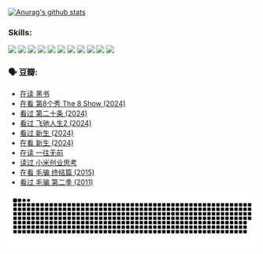
[![Anurag's github stats](https://github-readme-stats.vercel.app/api?username=w940853815)](https://github.com/anuraghazra/github-readme-stats)

### Skills:

<code><img height="32" src="https://cdn.jsdelivr.net/npm/simple-icons@v5/icons/python.svg"></code>
<code><img height="32" src="https://cdn.jsdelivr.net/npm/simple-icons@v5/icons/javascript.svg"></code>
<code><img height="32" src="https://cdn.jsdelivr.net/npm/simple-icons@v5/icons/django.svg"></code>
<code><img height="32" src="https://cdn.jsdelivr.net/npm/simple-icons@v5/icons/flask.svg"></code>
<code><img height="32" src="https://cdn.jsdelivr.net/npm/simple-icons@v5/icons/vuetify.svg"></code>
<code><img height="32" src="https://cdn.jsdelivr.net/npm/simple-icons@v5/icons/git.svg"></code>
<code><img height="32" src="https://cdn.jsdelivr.net/npm/simple-icons@v5/icons/docker.svg"></code>
<code><img height="32" src="https://cdn.jsdelivr.net/npm/simple-icons@v5/icons/postgresql.svg"></code>
<code><img height="32" src="https://cdn.jsdelivr.net/npm/simple-icons@v5/icons/elasticsearch.svg"></code>
<code><img height="32" src="https://cdn.jsdelivr.net/npm/simple-icons@v5/icons/macos.svg"></code>
<code><img height="32" src="https://cdn.jsdelivr.net/npm/simple-icons@v5/icons/linux.svg"></code>

### 🗣 豆瓣:

<!-- DOUBAN-ACTIVITIES:START -->
- [在读 黑书](https://www.douban.com/people/136069238/status/4621189759/?_i=17143480)
- [在看 第8个秀 The 8 Show‎ (2024)](https://www.douban.com/people/136069238/status/4619801154/?_i=17143480)
- [看过 第二十条‎ (2024)](https://www.douban.com/people/136069238/status/4618624208/?_i=17143480)
- [看过 飞驰人生2‎ (2024)](https://www.douban.com/people/136069238/status/4616048805/?_i=17143480)
- [看过 新生‎ (2024)](https://www.douban.com/people/136069238/status/4612373431/?_i=17143480)
- [在看 新生‎ (2024)](https://www.douban.com/people/136069238/status/4607441062/?_i=17143480)
- [在读 一往无前](https://www.douban.com/people/136069238/status/4590507310/?_i=17143480)
- [读过 小米创业思考](https://www.douban.com/people/136069238/status/4590506983/?_i=17143480)
- [在看 毛骗 终结篇‎ (2015)](https://www.douban.com/people/136069238/status/4581971924/?_i=17143480)
- [看过 毛骗 第二季‎ (2011)](https://www.douban.com/people/136069238/status/4581971810/?_i=17143480)
<!-- DOUBAN-ACTIVITIES:END -->


![Snake animation](https://raw.githubusercontent.com/w940853815/w940853815/output/github-contribution-grid-snake.svg)

<!--
**w940853815/w940853815** is a ✨ _special_ ✨ repository because its `README.md` (this file) appears on your GitHub profile.

Here are some ideas to get you started:

- 🔭 I’m currently working on ...
- 🌱 I’m currently learning ...
- 👯 I’m looking to collaborate on ...
- 🤔 I’m looking for help with ...
- 💬 Ask me about ...
- 📫 How to reach me: ...
- 😄 Pronouns: ...
- ⚡ Fun fact: ...
-->

